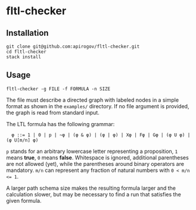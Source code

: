 # fltl-checker

## Installation

```
git clone git@github.com:apirogov/fltl-checker.git
cd fltl-checker
stack install
```

## Usage

`fltl-checker -g FILE -f FORMULA -n SIZE`

The file must describe a directed graph with labeled nodes in a simple format as
shown in the `examples/` directory. If no file argument is provided, the graph
is read from standard input.

The LTL formula has the following grammar:

```
  φ ::= 1 | 0 | p | ~φ | (φ & φ) | (φ | φ) | Xφ | Fφ | Gφ | (φ U φ) | (φ U[m/n] φ)
```

`p` stands for an arbitrary lowercase letter representing a proposition, `1` means
**true**, `0` means **false**. Whitespace is ignored, additional parentheses are not allowed (yet),
while the parentheses around binary operators are mandatory. `m/n` can represent
  any fraction of natural numbers with `0 < m/n <= 1`.

A larger path schema size makes the resulting formula larger and the calculation
slower, but may be necessary to find a run that satisfies the given formula.
